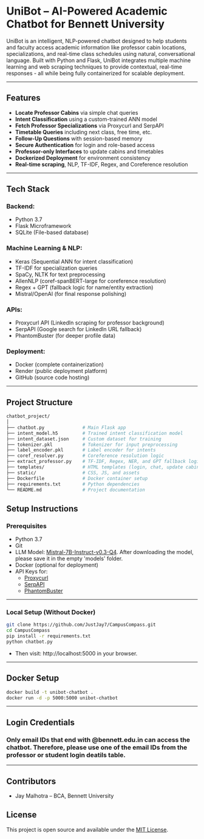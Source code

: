 # UniBot – AI-Powered Academic Chatbot for Bennett University

UniBot is an intelligent, NLP-powered chatbot designed to help students and faculty access academic information like professor cabin locations, specializations, and real-time class schedules using natural, conversational language. Built with Python and Flask, UniBot integrates multiple machine learning and web scraping techniques to provide contextual, real-time responses - all while being fully containerized for scalable deployment.

---

## Features

- **Locate Professor Cabins** via simple chat queries  
- **Intent Classification** using a custom-trained ANN model  
- **Fetch Professor Specializations** via Proxycurl and SerpAPI  
- **Timetable Queries** including next class, free time, etc.  
- **Follow-Up Questions** with session-based memory  
- **Secure Authentication** for login and role-based access  
- **Professor-only Interfaces** to update cabins and timetables  
- **Dockerized Deployment** for environment consistency  
- **Real-time scraping**, NLP, TF-IDF, Regex, and Coreference resolution

---

## Tech Stack

### Backend:
- Python 3.7
- Flask Microframework
- SQLite (File-based database)

### Machine Learning & NLP:
- Keras (Sequential ANN for intent classification)
- TF-IDF for specialization queries
- SpaCy, NLTK for text preprocessing
- AllenNLP (coref-spanBERT-large for coreference resolution)
- Regex + GPT (fallback logic for name/entity extraction)
- Mistral/OpenAI (for final response polishing)

### APIs:
- Proxycurl API (LinkedIn scraping for professor background)
- SerpAPI (Google search for LinkedIn URL fallback)
- PhantomBuster (for deeper profile data)

### Deployment:
- Docker (complete containerization)
- Render (public deployment platform)
- GitHub (source code hosting)

---

## Project Structure

```bash
chatbot_project/
│
├── chatbot.py              # Main Flask app
├── intent_model.h5         # Trained intent classification model
├── intent_dataset.json     # Custom dataset for training
├── tokenizer.pkl           # Tokenizer for input preprocessing
├── label_encoder.pkl       # Label encoder for intents
├── coref_resolver.py       # Coreference resolution logic
├── extract_professor.py    # TF-IDF, Regex, NER, and GPT fallback logic
├── templates/              # HTML templates (login, chat, update cabin/timetable)
├── static/                 # CSS, JS, and assets
├── Dockerfile              # Docker container setup
├── requirements.txt        # Python dependencies
└── README.md               # Project documentation

```

## Setup Instructions

### Prerequisites

- Python 3.7  
- Git  
- LLM Model: [Mistral-7B-Instruct-v0.3-Q4](https://huggingface.co/jfer1015/Mistral-7B-Instruct-v0.3-Q4_K_M-GGUF). After downloading the model, please save it in the empty 'models' folder.
- Docker (optional for deployment)  
- API Keys for:
  - [Proxycurl](https://proxycurl.com)
  - [SerpAPI](https://serpapi.com)
  - [PhantomBuster](https://phantombuster.com)

---

### Local Setup (Without Docker)

```bash
git clone https://github.com/JustJay7/CampusCompass.git
cd CampusCompass
pip install -r requirements.txt
python chatbot.py
```
- Then visit: http://localhost:5000 in your browser.

---

## Docker Setup
```bash
docker build -t unibot-chatbot .
docker run -d -p 5000:5000 unibot-chatbot
```

---

## Login Credentials
### Only email IDs that end with @bennett.edu.in can access the chatbot. Therefore, please use one of the email IDs from the professor or student login deatils table. 

---

## Contributors

- Jay Malhotra – BCA, Bennett University

## License

This project is open source and available under the [MIT License](LICENSE).
